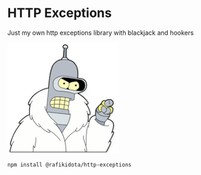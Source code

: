 # HTTP Exceptions
 Just my own http exceptions library with blackjack and hookers

<img src = "https://raw.githubusercontent.com/rafikidota/http-exceptions/main/bender.png?token=GHSAT0AAAAAACJJDU2OW5HHQC4OL7VO5JFGZNXGAXA" alt="Bender" style="width:250px">

 ```bash
npm install @rafikidota/http-exceptions
```
